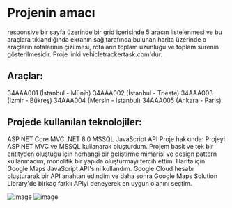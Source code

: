 # Projenin amacı 
responsive bir sayfa üzerinde bir grid içerisinde 5 aracın listelenmesi ve bu araçlara tıklandığında ekranın sağ tarafında bulunan harita üzerinde o araçların rotalarının çizilmesi, rotaların toplam uzunluğu ve toplam sürenin gösterilmesidir. Proje linki vehicletrackertask.com'dur.

## Araçlar:

34AAA001 (İstanbul - Münih)
34AAA002 (İstanbul - Trieste)
34AAA003 (İzmir - Bükreş)
34AAA004 (Mersin - İstanbul)
34AAA005 (Ankara - Paris)

## Projede kullanılan teknolojiler:

ASP.NET Core MVC
.NET 8.0
MSSQL
JavaScript API
Proje hakkında:
Projeyi ASP.NET MVC ve MSSQL kullanarak oluşturdum. Projem basit ve tek bir entityden oluştuğu için herhangi bir geliştirme mimarisi ve design pattern kullanmadım, monolitik bir yapıda oluşturmayı tercih ettim. Harita için Google Maps JavaScript API'sini kullandım. Google Cloud hesabı oluşturarak bir API anahtarı edindim ve daha sonra Google Maps Solution Library'de birkaç farklı APIyi deneyerek en uygun olanını seçtim.

![image](https://github.com/Aydinmfatih/VehicleTracker/assets/46519508/7f310a33-d34a-428f-a773-053b256d8fad)
![image](https://github.com/Aydinmfatih/VehicleTracker/assets/46519508/652ed53a-679a-446a-a725-499b9262a1cf)

